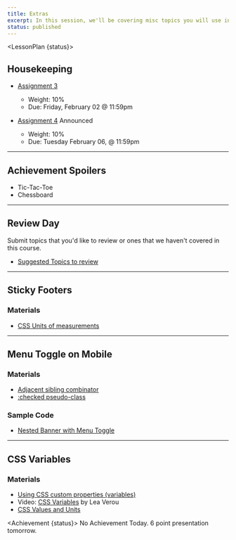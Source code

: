 ```yaml
---
title: Extras
excerpt: In this session, we'll be covering misc topics you will use in your final projects. 
status: published
---
```


<script>
	import Homework from "$lib/components/Homework.svelte";
	import LessonPlan from "$lib/components/LessonPlan.svelte";
	import Achievement from "$lib/components/Achievement.svelte";
</script>

<LessonPlan {status}>

<h2>Housekeeping</h2>

- [Assignment 3](/courses/cpnt-260/assessments/assignment-3) 
	- Weight: 10%
	- Due: Friday, February 02 @ 11:59pm

- [Assignment 4](/courses/cpnt-260/assessments/assignment-4) Announced
	- Weight: 10%
	- Due: Tuesday February 06, @ 11:59pm
    
---

<h2>Achievement Spoilers</h2>

- Tic-Tac-Toe
- Chessboard

---

<h2>Review Day</h2>

Submit topics that you'd like to review or ones that we haven't covered in this course.

- [Suggested Topics to review](https://ideaboardz.com/for/Topics%20to%20review/5183892)

---

<h2>Sticky Footers</h2>

### Materials
<!-- - [Document and website structure](https://developer.mozilla.org/en-US/docs/Learn/HTML/Introduction_to_HTML/Document_and_website_structure) -->
<!-- - [Sticky Footer, Five Ways](https://css-tricks.com/couple-takes-sticky-footer/) -->
- [CSS Units of measurements](https://developer.mozilla.org/en-US/docs/Learn/CSS/Building_blocks/Values_and_units)

---

<h2>Menu Toggle on Mobile</h2>

### Materials
- [Adjacent sibling combinator](https://developer.mozilla.org/en-US/docs/Web/CSS/Adjacent_sibling_combinator)
- [:checked pseudo-class](https://developer.mozilla.org/en-US/docs/Web/CSS/:checked)

### Sample Code
- [Nested Banner with Menu Toggle](https://github.com/sait-wbdv/dailies-w24/tree/main/2024-01-29-media-flex/03-nested-flex-banner)

---

<h2>CSS Variables</h2>

### Materials
- [Using CSS custom properties (variables)](https://developer.mozilla.org/en-US/docs/Web/CSS/Using_CSS_custom_properties)
- Video: [CSS Variables](https://www.youtube.com/watch?v=kZOJCVvyF-4) by Lea Verou
- [CSS Values and Units](https://developer.mozilla.org/en-US/docs/Learn/CSS/Building_blocks/Values_and_units)

</LessonPlan>

<Achievement {status}>
No Achievement Today. 6 point presentation tomorrow.
</Achievement>